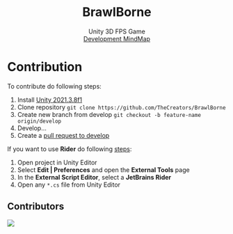 <div align="center">
  <h1>BrawlBorne</h1>
  Unity 3D FPS Game
  <br>
  <a href="https://miro.com/app/board/uXjVPC6Tqtw=/?share_link_id=168174453400">Development MindMap</a>
</div>

# Contribution

To contribute do following steps:

1. Install [Unity 2021.3.8f1](https://unity.com/releases/editor/whats-new/2021.3.8)
2. Clone repository `git clone https://github.com/TheCreators/BrawlBorne`
3. Create new branch from develop `git checkout -b feature-name origin/develop`
4. Develop...
5. Create a [pull request to develop](https://github.com/TheCreators/BrawlBorne/compare/develop...)

If you want to use **Rider** do following [steps](https://www.jetbrains.com/help/rider/Unity.html#e4af4903):

1. Open project in Unity Editor
2. Select **Edit | Preferences** and open the **External Tools** page
3. In the **External Script Editor**, select a **JetBrains Rider**
4. Open any `*.cs` file from Unity Editor

## Contributors

<a href="https://github.com/TheCreators/BrawlBorne/graphs/contributors">
  <img src="https://contrib.rocks/image?repo=TheCreators/BrawlBorne"/>
</a>

